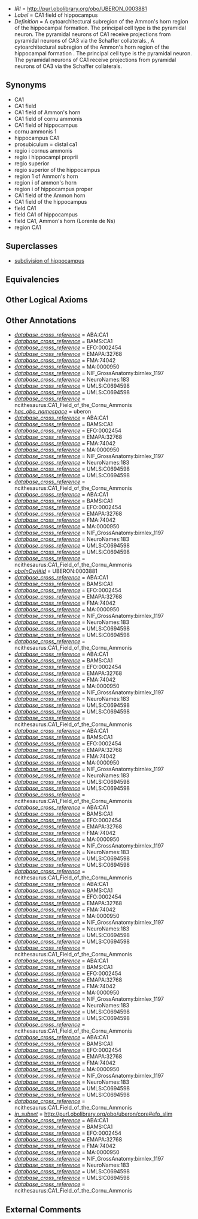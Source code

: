  * *IRI* = http://purl.obolibrary.org/obo/UBERON_0003881
 * *Label* = CA1 field of hippocampus
 * *Definition* = A cytoarchitectural subregion of the Ammon's horn region of the hippocampal formation. The principal cell type is the pyramidal neuron. The pyramidal neurons of CA1 receive projections from pyramidal neurons of CA3 via the Schaffer collaterals., A cytoarchitectural subregion of the Ammon's horn region of the hippocampal formation . The principal cell type is the pyramidal neuron. The pyramidal neurons of CA1 receive projections from pyramidal neurons of CA3 via the Schaffer collaterals.

## Synonyms

 * CA1
 * CA1 field
 * CA1 field of Ammon's horn
 * CA1 field of cornu ammonis
 * CA1 field of hippocampus
 * cornu ammonis 1
 * hippocampus CA1
 * prosubiculum = distal ca1
 * regio i cornus ammonis
 * regio i hippocampi proprii
 * regio superior
 * regio superior of the hippocampus
 * region 1 of Ammon's horn
 * region i of ammon's horn
 * region i of hippocampus proper
 * CA1 field of the Ammon horn
 * CA1 field of the hippocampus
 * field CA1
 * field CA1 of hippocampus
 * field CA1, Ammon's horn (Lorente de Ns)
 * region CA1

## Superclasses

 * [subdivision of hippocampus](../../UBERON/76/UBERON_0003876.md)

## Equivalencies


## Other Logical Axioms


## Other Annotations

 * *[database_cross_reference](../../ef/oboInOwl#hasDbXref.md)* = ABA:CA1
 * *[database_cross_reference](../../ef/oboInOwl#hasDbXref.md)* = BAMS:CA1
 * *[database_cross_reference](../../ef/oboInOwl#hasDbXref.md)* = EFO:0002454
 * *[database_cross_reference](../../ef/oboInOwl#hasDbXref.md)* = EMAPA:32768
 * *[database_cross_reference](../../ef/oboInOwl#hasDbXref.md)* = FMA:74042
 * *[database_cross_reference](../../ef/oboInOwl#hasDbXref.md)* = MA:0000950
 * *[database_cross_reference](../../ef/oboInOwl#hasDbXref.md)* = NIF_GrossAnatomy:birnlex_1197
 * *[database_cross_reference](../../ef/oboInOwl#hasDbXref.md)* = NeuroNames:183
 * *[database_cross_reference](../../ef/oboInOwl#hasDbXref.md)* = UMLS:C0694598
 * *[database_cross_reference](../../ef/oboInOwl#hasDbXref.md)* = UMLS:C0694598
 * *[database_cross_reference](../../ef/oboInOwl#hasDbXref.md)* = ncithesaurus:CA1_Field_of_the_Cornu_Ammonis
 * *[has_obo_namespace](../../ce/oboInOwl#hasOBONamespace.md)* = uberon
 * *[database_cross_reference](../../ef/oboInOwl#hasDbXref.md)* = ABA:CA1
 * *[database_cross_reference](../../ef/oboInOwl#hasDbXref.md)* = BAMS:CA1
 * *[database_cross_reference](../../ef/oboInOwl#hasDbXref.md)* = EFO:0002454
 * *[database_cross_reference](../../ef/oboInOwl#hasDbXref.md)* = EMAPA:32768
 * *[database_cross_reference](../../ef/oboInOwl#hasDbXref.md)* = FMA:74042
 * *[database_cross_reference](../../ef/oboInOwl#hasDbXref.md)* = MA:0000950
 * *[database_cross_reference](../../ef/oboInOwl#hasDbXref.md)* = NIF_GrossAnatomy:birnlex_1197
 * *[database_cross_reference](../../ef/oboInOwl#hasDbXref.md)* = NeuroNames:183
 * *[database_cross_reference](../../ef/oboInOwl#hasDbXref.md)* = UMLS:C0694598
 * *[database_cross_reference](../../ef/oboInOwl#hasDbXref.md)* = UMLS:C0694598
 * *[database_cross_reference](../../ef/oboInOwl#hasDbXref.md)* = ncithesaurus:CA1_Field_of_the_Cornu_Ammonis
 * *[database_cross_reference](../../ef/oboInOwl#hasDbXref.md)* = ABA:CA1
 * *[database_cross_reference](../../ef/oboInOwl#hasDbXref.md)* = BAMS:CA1
 * *[database_cross_reference](../../ef/oboInOwl#hasDbXref.md)* = EFO:0002454
 * *[database_cross_reference](../../ef/oboInOwl#hasDbXref.md)* = EMAPA:32768
 * *[database_cross_reference](../../ef/oboInOwl#hasDbXref.md)* = FMA:74042
 * *[database_cross_reference](../../ef/oboInOwl#hasDbXref.md)* = MA:0000950
 * *[database_cross_reference](../../ef/oboInOwl#hasDbXref.md)* = NIF_GrossAnatomy:birnlex_1197
 * *[database_cross_reference](../../ef/oboInOwl#hasDbXref.md)* = NeuroNames:183
 * *[database_cross_reference](../../ef/oboInOwl#hasDbXref.md)* = UMLS:C0694598
 * *[database_cross_reference](../../ef/oboInOwl#hasDbXref.md)* = UMLS:C0694598
 * *[database_cross_reference](../../ef/oboInOwl#hasDbXref.md)* = ncithesaurus:CA1_Field_of_the_Cornu_Ammonis
 * *[oboInOwl#id](../../id/oboInOwl#id.md)* = UBERON:0003881
 * *[database_cross_reference](../../ef/oboInOwl#hasDbXref.md)* = ABA:CA1
 * *[database_cross_reference](../../ef/oboInOwl#hasDbXref.md)* = BAMS:CA1
 * *[database_cross_reference](../../ef/oboInOwl#hasDbXref.md)* = EFO:0002454
 * *[database_cross_reference](../../ef/oboInOwl#hasDbXref.md)* = EMAPA:32768
 * *[database_cross_reference](../../ef/oboInOwl#hasDbXref.md)* = FMA:74042
 * *[database_cross_reference](../../ef/oboInOwl#hasDbXref.md)* = MA:0000950
 * *[database_cross_reference](../../ef/oboInOwl#hasDbXref.md)* = NIF_GrossAnatomy:birnlex_1197
 * *[database_cross_reference](../../ef/oboInOwl#hasDbXref.md)* = NeuroNames:183
 * *[database_cross_reference](../../ef/oboInOwl#hasDbXref.md)* = UMLS:C0694598
 * *[database_cross_reference](../../ef/oboInOwl#hasDbXref.md)* = UMLS:C0694598
 * *[database_cross_reference](../../ef/oboInOwl#hasDbXref.md)* = ncithesaurus:CA1_Field_of_the_Cornu_Ammonis
 * *[database_cross_reference](../../ef/oboInOwl#hasDbXref.md)* = ABA:CA1
 * *[database_cross_reference](../../ef/oboInOwl#hasDbXref.md)* = BAMS:CA1
 * *[database_cross_reference](../../ef/oboInOwl#hasDbXref.md)* = EFO:0002454
 * *[database_cross_reference](../../ef/oboInOwl#hasDbXref.md)* = EMAPA:32768
 * *[database_cross_reference](../../ef/oboInOwl#hasDbXref.md)* = FMA:74042
 * *[database_cross_reference](../../ef/oboInOwl#hasDbXref.md)* = MA:0000950
 * *[database_cross_reference](../../ef/oboInOwl#hasDbXref.md)* = NIF_GrossAnatomy:birnlex_1197
 * *[database_cross_reference](../../ef/oboInOwl#hasDbXref.md)* = NeuroNames:183
 * *[database_cross_reference](../../ef/oboInOwl#hasDbXref.md)* = UMLS:C0694598
 * *[database_cross_reference](../../ef/oboInOwl#hasDbXref.md)* = UMLS:C0694598
 * *[database_cross_reference](../../ef/oboInOwl#hasDbXref.md)* = ncithesaurus:CA1_Field_of_the_Cornu_Ammonis
 * *[database_cross_reference](../../ef/oboInOwl#hasDbXref.md)* = ABA:CA1
 * *[database_cross_reference](../../ef/oboInOwl#hasDbXref.md)* = BAMS:CA1
 * *[database_cross_reference](../../ef/oboInOwl#hasDbXref.md)* = EFO:0002454
 * *[database_cross_reference](../../ef/oboInOwl#hasDbXref.md)* = EMAPA:32768
 * *[database_cross_reference](../../ef/oboInOwl#hasDbXref.md)* = FMA:74042
 * *[database_cross_reference](../../ef/oboInOwl#hasDbXref.md)* = MA:0000950
 * *[database_cross_reference](../../ef/oboInOwl#hasDbXref.md)* = NIF_GrossAnatomy:birnlex_1197
 * *[database_cross_reference](../../ef/oboInOwl#hasDbXref.md)* = NeuroNames:183
 * *[database_cross_reference](../../ef/oboInOwl#hasDbXref.md)* = UMLS:C0694598
 * *[database_cross_reference](../../ef/oboInOwl#hasDbXref.md)* = UMLS:C0694598
 * *[database_cross_reference](../../ef/oboInOwl#hasDbXref.md)* = ncithesaurus:CA1_Field_of_the_Cornu_Ammonis
 * *[database_cross_reference](../../ef/oboInOwl#hasDbXref.md)* = ABA:CA1
 * *[database_cross_reference](../../ef/oboInOwl#hasDbXref.md)* = BAMS:CA1
 * *[database_cross_reference](../../ef/oboInOwl#hasDbXref.md)* = EFO:0002454
 * *[database_cross_reference](../../ef/oboInOwl#hasDbXref.md)* = EMAPA:32768
 * *[database_cross_reference](../../ef/oboInOwl#hasDbXref.md)* = FMA:74042
 * *[database_cross_reference](../../ef/oboInOwl#hasDbXref.md)* = MA:0000950
 * *[database_cross_reference](../../ef/oboInOwl#hasDbXref.md)* = NIF_GrossAnatomy:birnlex_1197
 * *[database_cross_reference](../../ef/oboInOwl#hasDbXref.md)* = NeuroNames:183
 * *[database_cross_reference](../../ef/oboInOwl#hasDbXref.md)* = UMLS:C0694598
 * *[database_cross_reference](../../ef/oboInOwl#hasDbXref.md)* = UMLS:C0694598
 * *[database_cross_reference](../../ef/oboInOwl#hasDbXref.md)* = ncithesaurus:CA1_Field_of_the_Cornu_Ammonis
 * *[database_cross_reference](../../ef/oboInOwl#hasDbXref.md)* = ABA:CA1
 * *[database_cross_reference](../../ef/oboInOwl#hasDbXref.md)* = BAMS:CA1
 * *[database_cross_reference](../../ef/oboInOwl#hasDbXref.md)* = EFO:0002454
 * *[database_cross_reference](../../ef/oboInOwl#hasDbXref.md)* = EMAPA:32768
 * *[database_cross_reference](../../ef/oboInOwl#hasDbXref.md)* = FMA:74042
 * *[database_cross_reference](../../ef/oboInOwl#hasDbXref.md)* = MA:0000950
 * *[database_cross_reference](../../ef/oboInOwl#hasDbXref.md)* = NIF_GrossAnatomy:birnlex_1197
 * *[database_cross_reference](../../ef/oboInOwl#hasDbXref.md)* = NeuroNames:183
 * *[database_cross_reference](../../ef/oboInOwl#hasDbXref.md)* = UMLS:C0694598
 * *[database_cross_reference](../../ef/oboInOwl#hasDbXref.md)* = UMLS:C0694598
 * *[database_cross_reference](../../ef/oboInOwl#hasDbXref.md)* = ncithesaurus:CA1_Field_of_the_Cornu_Ammonis
 * *[database_cross_reference](../../ef/oboInOwl#hasDbXref.md)* = ABA:CA1
 * *[database_cross_reference](../../ef/oboInOwl#hasDbXref.md)* = BAMS:CA1
 * *[database_cross_reference](../../ef/oboInOwl#hasDbXref.md)* = EFO:0002454
 * *[database_cross_reference](../../ef/oboInOwl#hasDbXref.md)* = EMAPA:32768
 * *[database_cross_reference](../../ef/oboInOwl#hasDbXref.md)* = FMA:74042
 * *[database_cross_reference](../../ef/oboInOwl#hasDbXref.md)* = MA:0000950
 * *[database_cross_reference](../../ef/oboInOwl#hasDbXref.md)* = NIF_GrossAnatomy:birnlex_1197
 * *[database_cross_reference](../../ef/oboInOwl#hasDbXref.md)* = NeuroNames:183
 * *[database_cross_reference](../../ef/oboInOwl#hasDbXref.md)* = UMLS:C0694598
 * *[database_cross_reference](../../ef/oboInOwl#hasDbXref.md)* = UMLS:C0694598
 * *[database_cross_reference](../../ef/oboInOwl#hasDbXref.md)* = ncithesaurus:CA1_Field_of_the_Cornu_Ammonis
 * *[database_cross_reference](../../ef/oboInOwl#hasDbXref.md)* = ABA:CA1
 * *[database_cross_reference](../../ef/oboInOwl#hasDbXref.md)* = BAMS:CA1
 * *[database_cross_reference](../../ef/oboInOwl#hasDbXref.md)* = EFO:0002454
 * *[database_cross_reference](../../ef/oboInOwl#hasDbXref.md)* = EMAPA:32768
 * *[database_cross_reference](../../ef/oboInOwl#hasDbXref.md)* = FMA:74042
 * *[database_cross_reference](../../ef/oboInOwl#hasDbXref.md)* = MA:0000950
 * *[database_cross_reference](../../ef/oboInOwl#hasDbXref.md)* = NIF_GrossAnatomy:birnlex_1197
 * *[database_cross_reference](../../ef/oboInOwl#hasDbXref.md)* = NeuroNames:183
 * *[database_cross_reference](../../ef/oboInOwl#hasDbXref.md)* = UMLS:C0694598
 * *[database_cross_reference](../../ef/oboInOwl#hasDbXref.md)* = UMLS:C0694598
 * *[database_cross_reference](../../ef/oboInOwl#hasDbXref.md)* = ncithesaurus:CA1_Field_of_the_Cornu_Ammonis
 * *[in_subset](../../et/oboInOwl#inSubset.md)* = http://purl.obolibrary.org/obo/uberon/core#efo_slim
 * *[database_cross_reference](../../ef/oboInOwl#hasDbXref.md)* = ABA:CA1
 * *[database_cross_reference](../../ef/oboInOwl#hasDbXref.md)* = BAMS:CA1
 * *[database_cross_reference](../../ef/oboInOwl#hasDbXref.md)* = EFO:0002454
 * *[database_cross_reference](../../ef/oboInOwl#hasDbXref.md)* = EMAPA:32768
 * *[database_cross_reference](../../ef/oboInOwl#hasDbXref.md)* = FMA:74042
 * *[database_cross_reference](../../ef/oboInOwl#hasDbXref.md)* = MA:0000950
 * *[database_cross_reference](../../ef/oboInOwl#hasDbXref.md)* = NIF_GrossAnatomy:birnlex_1197
 * *[database_cross_reference](../../ef/oboInOwl#hasDbXref.md)* = NeuroNames:183
 * *[database_cross_reference](../../ef/oboInOwl#hasDbXref.md)* = UMLS:C0694598
 * *[database_cross_reference](../../ef/oboInOwl#hasDbXref.md)* = UMLS:C0694598
 * *[database_cross_reference](../../ef/oboInOwl#hasDbXref.md)* = ncithesaurus:CA1_Field_of_the_Cornu_Ammonis

## External Comments

